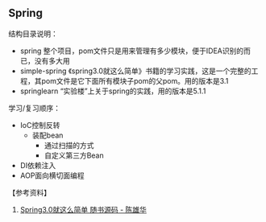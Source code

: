 ## Spring 

结构目录说明：
- spring 整个项目，pom文件只是用来管理有多少模块，便于IDEA识别的而已，没有多大用
- simple-spring 《spring3.0就这么简单》书籍的学习实践，这是一个完整的工程，其pom文件是它下面所有模块子pom的父pom。用的版本是3.1
- springlearn “实验楼”上关于spring的实践，用的版本是5.1.1


学习/复习顺序：
- IoC控制反转
    - 装配bean
        - 通过扫描的方式
        - 自定义第三方Bean
- DI依赖注入
- AOP面向横切面编程




【参考资料】
1. [Spring3.0就这么简单 随书源码 - 陈雄华](https://github.com/djsecret/sprProjects)
